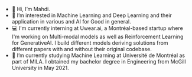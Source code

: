 - 👋 Hi, I’m Mahdi.
- 👀 I’m interested in Machine Learning and Deep Learning and their application in various and AI for Good in general.
- 💻 I'm currently interning at Uwear.ai, a Montréal-based startup where I'm working on Multi-modal models as well as Reinforcement Learning for GenerativeAI. I build different models deriving solutions from different papers with and without their original codebase.
- 🌱 I’m currently studying Machine Learning at Université de Montréal as part of MILA. I obtained my bachelor degree in Engineering from McGill University in May 2021.
